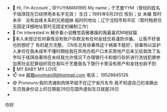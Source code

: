 - 👋 Hi, I’m Account；@YUYIMAN1995 My name；于艺曼YYM（曾经的姓名于瑶琪现在已经停用本名字无效 ）生日；1995年6月29日 性别；女 未婚 暂时未孕　没有血缘关系的兄弟姐妹 临时的地址；辽宁沈阳市和平区（暂时租房住无固定详细地址暂时无固定的编制工作）
- 👀 I’m interested in 散步看小说睡觉高傲暴躁的我最喜欢M地狱猫 
- 🌱本人未授过任何事情没有账户存款没有任何金钱交易谨防诈骗。 让我不好谁也别想好了 有的是方法整。  CN东北有徐春玲这个祸害不能好，徐春玲以监护人身份在我未成年不懂时期给我在异地办假户口本买房地产后来又给我改了名字叫于瑶琪徐春玲在未经我允许情况下办理银行卡和银行存折进行洗钱犯罪参加黑社会犯罪组织现在我叫于艺曼我名下银行卡里没有房产和金钱也收不到
- 💞️ MY BABY MY LOVE
- 📫  me 邮箱yuyimani9@hotmail.com 电话； 19528845126 
- 😄 Pronouns:我的灵魂和肉体早就不在辽宁省丹东市 我不知道自己的准确出生日我身份证上的日期是29日在国外虚拟生日就是28日
- 





















你好 
